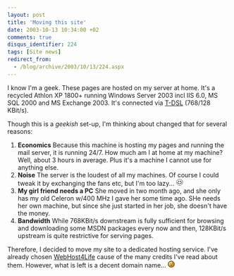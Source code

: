 ```yaml
---
layout: post
title: 'Moving this site'
date: 2003-10-13 10:34:00 +02
comments: true
disqus_identifier: 224
tags: [Site news]
redirect_from:
  - /blog/archive/2003/10/13/224.aspx
---
```


I know I'm a geek. These pages are hosted on my server at home. It's a recycled Athlon XP 1800+ running Windows Server 2003 incl IIS 6.0, MS SQL 2000 and MS Exchange 2003. It's connected via [T-DSL](http://www.t-dsl.com/) (768/128 KBit/s).

Though this is a *geekish* set-up, I'm thinking about changed that for several reasons:

1.  **Economics**
    Because this machine is hosting my pages and running the mail server, it is running 24/7. How much am I at home at my machine? Well, about 3 hours in average. Plus it's a machine I cannot use for anything else.
2.  **Noise**
    The server is the loudest of all my machines. Of course I could tweak it by exchanging the fans etc, but I'm too lazy... ![Blushing](/files/archive/smiley_redface.gif)
3.  **My girl friend needs a PC**
    She moved in two month ago, and she only has my old Celeron w/400 MHz I gave her some time ago. SHe needs her own machine, but since she just started in her job, she doesn't have the money.
4.  **Bandwidth**
    While 768KBit/s downstream is fully sufficient for browsing and downloading some MSDN packages every now and then, 128KBit/s upstream is quite restrictive for serving pages.

Therefore, I decided to move my site to a dedicated hosting service. I've already chosen [WebHost4Life](http://www.webhost4life.com/) cause of the many credits I've read about them. However, what is left is a decent domain name... ![Expressionless](/files/archive/smiley_line.gif)

